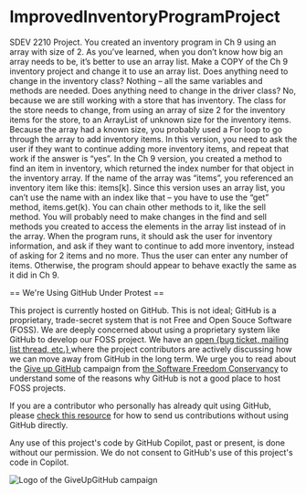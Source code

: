 # ImprovedInventoryProgramProject
SDEV 2210 Project. You created an inventory program in Ch 9 using an array with size of 2. As you’ve learned, when you don’t know how big an array needs to be, it’s better to use an array list. Make a COPY of the Ch 9 inventory project and change it to use an array list.  Does anything need to change in the inventory class? Nothing – all the same variables and methods are needed.  Does anything need to change in the driver class? No, because we are still working with a store that has inventory.  The class for the store needs to change, from using an array of size 2 for the inventory items for the store, to an ArrayList of unknown size for the inventory items. Because the array had a known size, you probably used a For loop to go through the array to add inventory items. In this version, you need to ask the user if they want to continue adding more inventory items, and repeat that work if the answer is “yes”.  In the Ch 9 version, you created a method to find an item in inventory, which returned the index number for that object in the inventory array. If the name of the array was “items”, you referenced an inventory item like this: items[k]. Since this version uses an array list, you can’t use the name with an index like that – you have to use the “get” method, items.get(k). You can chain other methods to it, like the sell method. You will probably need to make changes in the find and sell methods you created to access the elements in the array list instead of in the array.  When the program runs, it should ask the user for inventory information, and ask if they want to continue to add more inventory, instead of asking for 2 items and no more. Thus the user can enter any number of items. Otherwise, the program should appear to behave exactly the same as it did in Ch 9.


== We're Using GitHub Under Protest ==

This project is currently hosted on GitHub.  This is not ideal; GitHub is a
proprietary, trade-secret system that is not Free and Open Souce Software
(FOSS).  We are deeply concerned about using a proprietary system like GitHub
to develop our FOSS project.  We have an
[open {bug ticket, mailing list thread, etc.} ](INSERT_LINK) where the
project contributors are actively discussing how we can move away from GitHub
in the long term.  We urge you to read about the
[Give up GitHub](https://GiveUpGitHub.org) campaign from
[the Software Freedom Conservancy](https://sfconservancy.org) to understand
some of the reasons why GitHub is not a good place to host FOSS projects.

If you are a contributor who personally has already quit using GitHub, please
[check this resource](INSERT_LINK) for how to send us contributions without
using GitHub directly.

Any use of this project's code by GitHub Copilot, past or present, is done
without our permission.  We do not consent to GitHub's use of this project's
code in Copilot.

![Logo of the GiveUpGitHub campaign](https://sfconservancy.org/img/GiveUpGitHub.png)
